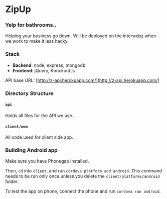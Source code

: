 ZipUp
=====

### Yelp for bathrooms..

Helping your business go down. Will be deployed on the interwebz when we work to make it less hacky.

### Stack

- **Backend**: node, express, mongodb
- **Frontend**: jQuery, Knockout.js

API base URL: [http://z-api.herokuapp.com/](http://z-api.herokuapp.com/)

### Directory Structure

#### `api`

Holds all files for the API we use.

#### `client/www`

All code used for client side app.

### Building Android app

Make sure you have Phonegap installed.

Then, `cd` into `client`, and run `cordova platform add android`. This command needs to be run only once unless you delete the `client/platforms/android` folder.

To test the app on phone, connect the phone and run `cordova run android`.
